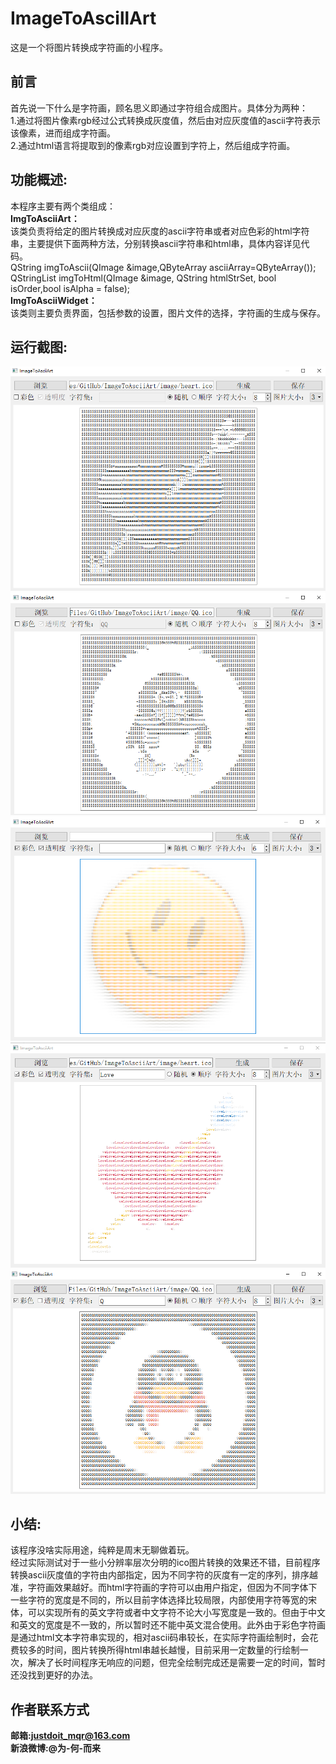 # ImageToAscillArt
这是一个将图片转换成字符画的小程序。
## 前言
首先说一下什么是字符画，顾名思义即通过字符组合成图片。具体分为两种：  
1.通过将图片像素rgb经过公式转换成灰度值，然后由对应灰度值的ascii字符表示该像素，进而组成字符画。  
2.通过html语言将提取到的像素rgb对应设置到字符上，然后组成字符画。  
## 功能概述:
本程序主要有两个类组成：  
**ImgToAsciiArt：**  
该类负责将给定的图片转换成对应灰度的ascii字符串或者对应色彩的html字符串，主要提供下面两种方法，分别转换ascii字符串和html串，具体内容详见代码。  
QString imgToAscii(QImage &image,QByteArray asciiArray=QByteArray());  
QStringList imgToHtml(QImage &image, QString htmlStrSet, bool isOrder,bool isAlpha = false);  
**ImgToAsciiWidget：**  
该类则主要负责界面，包括参数的设置，图片文件的选择，字符画的生成与保存。  
## 运行截图:
![Ascii码字符画1.png](./screenshot/Ascii码字符画1.png "Ascii码字符画1.png")  
![Ascii码字符画2.png](./screenshot/Ascii码字符画2.png "Ascii码字符画2.png")  
![彩色字符画1.png](./screenshot/彩色字符画1.png "彩色字符画1.png")  
![彩色字符画2.png](./screenshot/彩色字符画2.png "彩色字符画2.png")  
![彩色字符画3.png](./screenshot/彩色字符画3.png "彩色字符画3.png")  
## 小结:
该程序没啥实际用途，纯粹是周末无聊做着玩。  
经过实际测试对于一些小分辨率层次分明的ico图片转换的效果还不错，目前程序转换ascii灰度值的字符由内部指定，因为不同字符的灰度有一定的序列，排序越准，字符画效果越好。而html字符画的字符可以由用户指定，但因为不同字体下一些字符的宽度是不同的，所以目前字体选择比较局限，内部使用字符等宽的宋体，可以实现所有的英文字符或者中文字符不论大小写宽度是一致的。但由于中文和英文的宽度是不一致的，所以暂时还不能中英文混合使用。此外由于彩色字符画是通过html文本字符串实现的，相对ascii码串较长，在实际字符画绘制时，会花费较多的时间，图片转换所得html串越长越慢，目前采用一定数量的行绘制一次，解决了长时间程序无响应的问题，但完全绘制完成还是需要一定的时间，暂时还没找到更好的办法。
## 作者联系方式
**邮箱:justdoit_mqr@163.com**  
**新浪微博:@为-何-而来**  

